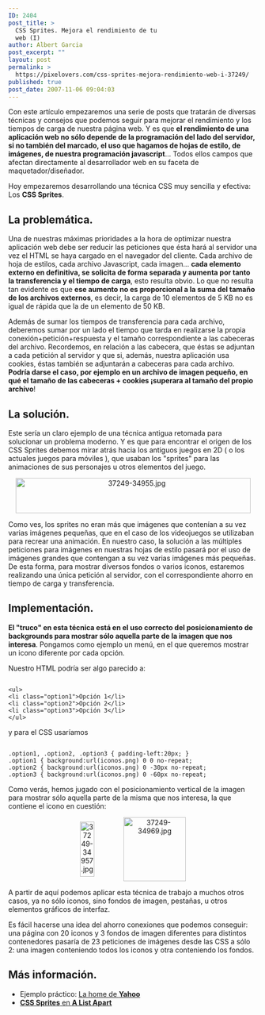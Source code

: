 ```yaml
---
ID: 2404
post_title: >
  CSS Sprites. Mejora el rendimiento de tu
  web (I)
author: Albert Garcia
post_excerpt: ""
layout: post
permalink: >
  https://pixelovers.com/css-sprites-mejora-rendimiento-web-i-37249/
published: true
post_date: 2007-11-06 09:04:03
---
```

Con este artículo empezaremos una serie de posts que tratarán de diversas técnicas y consejos que podemos seguir para mejorar el rendimiento y los tiempos de carga de nuestra página web. Y es que <strong>el rendimiento de una aplicación web no sólo depende de la programación del lado del servidor, si no también del marcado, el uso que hagamos de hojas de estilo, de imágenes, de nuestra programación javascript</strong>... Todos ellos campos que afectan directamente al desarrollador web en su faceta de maquetador/diseñador.

<!--more-->

Hoy empezaremos desarrollando una técnica CSS muy sencilla y efectiva: Los <strong>CSS Sprites</strong>.
<h2>La problemática.</h2>
Una de nuestras máximas prioridades a la hora de optimizar nuestra aplicación web debe ser reducir las peticiones que ésta hará al servidor una vez el HTML se haya cargado en el navegador del cliente. Cada archivo de hoja de estilos, cada archivo Javascript, cada imagen... <strong>cada elemento externo en definitiva, se solicita de forma separada y aumenta por tanto la transferencia y el tiempo de carga</strong>, esto resulta obvio. Lo que no resulta tan evidente es que <strong>ese aumento no es proporcional a la suma del tamaño de los archivos externos</strong>, es decir, la carga de 10 elementos de 5 KB no es igual de rápida que la de un elemento de 50 KB.

Además de sumar los tiempos de transferencia para cada archivo, deberemos sumar por un lado el tiempo que tarda en realizarse la propia conexión+petición+respuesta y el tamaño correspondiente a las cabeceras del archivo. Recordemos, en relación a las cabecera, que éstas se adjuntan a cada petición al servidor y que si, además, nuestra aplicación usa cookies, éstas también se adjuntarán a cabeceras para cada archivo. <strong>Podría darse el caso, por ejemplo en un archivo de imagen pequeño, en qué el tamaño de las cabeceras + cookies ¡superara al tamaño del propio archivo</strong>!
<h2>La solución.</h2>
Este sería un claro ejemplo de una técnica antigua retomada para solucionar un problema moderno. Y es que para encontrar el origen de los CSS Sprites debemos mirar atrás hacia los antiguos juegos en 2D ( o los actuales juegos para móviles ), que usaban los "sprites" para las animaciones de sus personajes u otros elementos del juego.
<p align="center"><img class="fotobonita" title="37249-34955.jpg" src="/app/uploads/sites/7/2007/11/37249-34955.jpg" alt="37249-34955.jpg" width="475" height="71" /></p>
Como ves, los sprites no eran más que imágenes que contenían a su vez varias imágenes pequeñas, que en el caso de los videojuegos se utilizaban para recrear una animación. En nuestro caso, la solución a las múltiples peticiones para imágenes en nuestras hojas de estilo pasará por el uso de imágenes grandes que contengan a su vez varias imágenes más pequeñas. De esta forma, para mostrar diversos fondos o varios iconos, estaremos realizando una única petición al servidor, con el correspondiente ahorro en tiempo de carga y transferencia.
<h2>Implementación.</h2>
<strong>
El "truco" en esta técnica está en el uso correcto del posicionamiento de backgrounds para mostrar sólo aquella parte de la imagen que nos interesa</strong>. Pongamos como ejemplo un menú, en el que queremos mostrar un icono diferente por cada opción.

Nuestro HTML podría ser algo parecido a:

<code>
&lt;ul&gt;
&lt;li class="option1"&gt;Opción 1&lt;/li&gt;
&lt;li class="option2"&gt;Opción 2&lt;/li&gt;
&lt;li class="option3"&gt;Opción 3&lt;/li&gt;
&lt;/ul&gt;
</code>

y para el CSS usaríamos

<code>
.option1, .option2, .option3 { padding-left:20px; }
.option1 { background:url(iconos.png) 0 0 no-repeat;
.option2 { background:url(iconos.png) 0 -30px no-repeat;
.option3 { background:url(iconos.png) 0 -60px no-repeat;</code>

Como verás, hemos jugado con el posicionamiento vertical de la imagen para mostrar sólo aquella parte de la misma que nos interesa, la que contiene el icono en cuestión:
<p align="center"><img class="fotobonita" title="37249-34957.jpg" src="/app/uploads/sites/7/2007/11/37249-34957.jpg" alt="37249-34957.jpg" width="29" height="111" align="middle" />               <img class="fotobonita" title="37249-34969.jpg" src="/app/uploads/sites/7/2007/11/37249-34969.jpg" alt="37249-34969.jpg" width="126" height="129" align="middle" /></p>
A partir de aquí podemos aplicar esta técnica de trabajo a muchos otros casos, ya no sólo iconos, sino fondos de imagen, pestañas, u otros elementos gráficos de interfaz.

Es fácil hacerse una idea del ahorro conexiones que podemos conseguir: una página con 20 iconos y 3 fondos de imagen diferentes para distintos contenedores pasaría de 23 peticiones de imágenes desde las CSS a sólo 2: una imagen conteniendo todos los iconos y otra conteniendo los fondos.
<h2>Más información.</h2>
<ul>
	<li>Ejemplo práctico: <a href="http://www.yahoo.com">La home de <strong>Yahoo</strong></a></li>
	<li><a href="http://www.alistapart.com/articles/sprites"><strong>CSS Sprites</strong> en <strong>A List Apart</strong></a></li>
</ul>